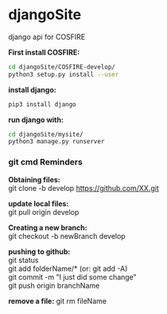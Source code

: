 # djangoSite
django api for COSFIRE

**First install COSFIRE:**
```sh
cd djangoSite/COSFIRE-develop/
python3 setup.py install --user
```
**install django:**
```sh
pip3 install django
```

**run django with:**
```sh
cd djangoSite/mysite/
python3 manage.py runserver
```

### git cmd Reminders ###

**Obtaining files:**   
git clone -b develop https://github.com/XX.git 

**update local files:**   
git pull origin develop

**Creating a new branch:**   
git checkout -b newBranch develop

**pushing to github:**   
git status  
git add folderName/* (or: git add -A)  
git commit -m "I just did some change"   
git push origin branchName 

**remove a file:** 
git rm fileName  

